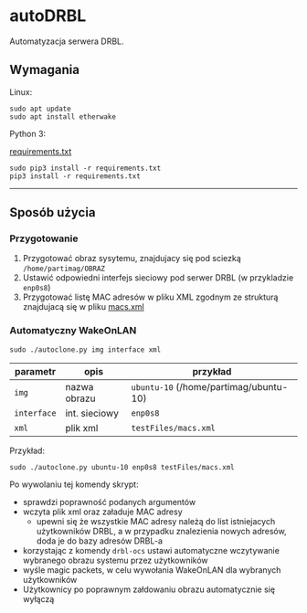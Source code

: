 # autoDRBL
Automatyzacja serwera DRBL.

## Wymagania
Linux:

```
sudo apt update
sudo apt install etherwake
```

Python 3:

[requirements.txt](requirements.txt)

```
sudo pip3 install -r requirements.txt
pip3 install -r requirements.txt
```

---

## Sposób użycia

### Przygotowanie
1. Przygotować obraz sysytemu, znajdujacy się pod sciezką `/home/partimag/OBRAZ`
2. Ustawić odpowiedni interfejs sieciowy pod serwer DRBL (w przykladzie `enp0s8`)
3. Przygotować listę MAC adresów w pliku XML zgodnym ze strukturą znajdujacą się w pliku [macs.xml](testFiles/macs.xml)

### Automatyczny WakeOnLAN

`sudo ./autoclone.py img interface xml`

| parametr | opis | przykład |
| -------- | ---- | -------- |
| `img` | nazwa obrazu | `ubuntu-10` (/home/partimag/ubuntu-10) |
| `interface` | int. sieciowy | `enp0s8` |
| `xml` | plik xml | `testFiles/macs.xml` |

Przykład:

`sudo ./autoclone.py ubuntu-10 enp0s8 testFiles/macs.xml`

Po wywolaniu tej komendy skrypt:
* sprawdzi poprawność podanych argumentów
* wczyta plik xml oraz załaduje MAC adresy
	- upewni się że wszystkie MAC adresy należą do list istniejacych użytkowników DRBL, a w przypadku znalezienia nowych adresów, doda je do bazy adresów DRBL-a
* korzystając z komendy `drbl-ocs` ustawi automatyczne wczytywanie wybranego obrazu systemu przez użytkowników
* wyśle magic packets, w celu wywołania WakeOnLAN dla wybranych użytkowników
* Użytkownicy po poprawnym załdowaniu obrazu automatycznie się wyłączą
